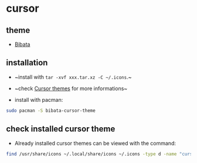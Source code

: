 # cursor

## theme

-   [Bibata](https://github.com/ful1e5/Bibata_Cursor)

## installation

-   ~install with `tar -xvf xxx.tar.xz -C ~/.icons`.~
-   ~check [Cursor themes](https://wiki.archlinux.org/title/Cursor_themes) for more informations~

- install with pacman:

```bash
sudo pacman -S bibata-cursor-theme
```

## check installed cursor theme

-   Already installed cursor themes can be viewed with the command:

```bash
find /usr/share/icons ~/.local/share/icons ~/.icons -type d -name "cursors"
```
